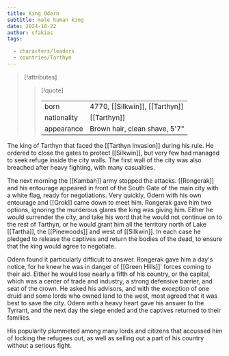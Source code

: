 ```yaml
---
title: King Odern
subtitle: male human king
date: 2024-10-22
author: sfakias
tags:

  - characters/leaders
  - countries/Tarthyn
---
```

> [!attributes]
> 
> > [!quote]
> >
> > | | |
> > | --- | --- |
> > | born | 4770, [[Silkwin]], [[Tarthyn]] |
> > | nationality | [[Tarthyn]] |
> > | appearance | Brown hair, clean shave, 5'7" |

The king of Tarthyn that faced the [[Tarthyn Invasion]] during his rule. He ordered to close the gates to protect [[Silkwin]], but very few had managed to seek refuge inside the city walls. The first wall of the city was also breached after heavy fighting, with many casualties.

The next morning the [[Kambah]] army stopped the attacks. [[Rongerak]] and his entourage appeared in front of the South Gate of the main city with a white flag, ready for negotiations. Very quickly, Odern with his own entourage and [[Grok]] came down to meet him. Rongerak gave him two options, ignoring the murderous glares the king was giving him. Either he would surrender the city, and take his word that he would not continue on to the rest of Tarthyn, or he would grant him all the territory north of Lake [[Tartha]], the [[Pinewoods]] and west of [[Silkwin]]. In each case he pledged to release the captives and return the bodies of the dead, to ensure that the king would agree to negotiate.

Odern found it particularly difficult to answer. Rongerak gave him a day's notice, for he knew he was in danger of [[Green Hills]]' forces coming to their aid. Either he would lose nearly a fifth of his country, or the capital, which was a center of trade and industry, a strong defensive barrier, and seat of the crown. He asked his advisors, and with the exception of one druid and some lords who owned land to the west, most agreed that it was best to save the city. Odern with a heavy heart gave his answer to the Tyrrant, and the next day the siege ended and the captives returned to their families.

His popularity plummeted among many lords and citizens that accussed him of locking the refugees out, as well as selling out a part of his country without a serious fight.